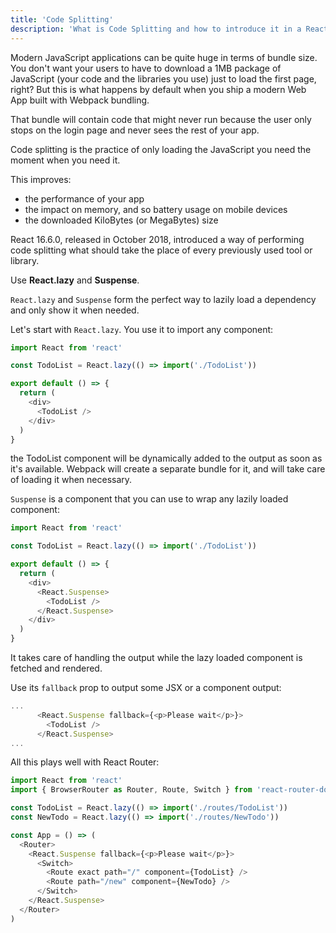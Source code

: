 ```yaml
---
title: 'Code Splitting'
description: 'What is Code Splitting and how to introduce it in a React app'
---
```


Modern JavaScript applications can be quite huge in terms of bundle size. You don't want your users to have to download a 1MB package of JavaScript (your code and the libraries you use) just to load the first page, right? But this is what happens by default when you ship a modern Web App built with Webpack bundling.

That bundle will contain code that might never run because the user only stops on the login page and never sees the rest of your app.

Code splitting is the practice of only loading the JavaScript you need the moment when you need it.

This improves:

- the performance of your app
- the impact on memory, and so battery usage on mobile devices
- the downloaded KiloBytes (or MegaBytes) size

React 16.6.0, released in October 2018, introduced a way of performing code splitting what should take the place of every previously used tool or library.

Use **React.lazy** and **Suspense**.

`React.lazy` and `Suspense` form the perfect way to lazily load a dependency and only show it when needed.

Let's start with `React.lazy`. You use it to import any component:

```js
import React from 'react'

const TodoList = React.lazy(() => import('./TodoList'))

export default () => {
  return (
    <div>
      <TodoList />
    </div>
  )
}
```

the TodoList component will be dynamically added to the output as soon as it's available. Webpack will create a separate bundle for it, and will take care of loading it when necessary.

`Suspense` is a component that you can use to wrap any lazily loaded component:

```js
import React from 'react'

const TodoList = React.lazy(() => import('./TodoList'))

export default () => {
  return (
    <div>
      <React.Suspense>
        <TodoList />
      </React.Suspense>
    </div>
  )
}
```

It takes care of handling the output while the lazy loaded component is fetched and rendered.

Use its `fallback` prop to output some JSX or a component output:

```js
...
      <React.Suspense fallback={<p>Please wait</p>}>
        <TodoList />
      </React.Suspense>
...
```

All this plays well with React Router:

```js
import React from 'react'
import { BrowserRouter as Router, Route, Switch } from 'react-router-dom'

const TodoList = React.lazy(() => import('./routes/TodoList'))
const NewTodo = React.lazy(() => import('./routes/NewTodo'))

const App = () => (
  <Router>
    <React.Suspense fallback={<p>Please wait</p>}>
      <Switch>
        <Route exact path="/" component={TodoList} />
        <Route path="/new" component={NewTodo} />
      </Switch>
    </React.Suspense>
  </Router>
)
```
